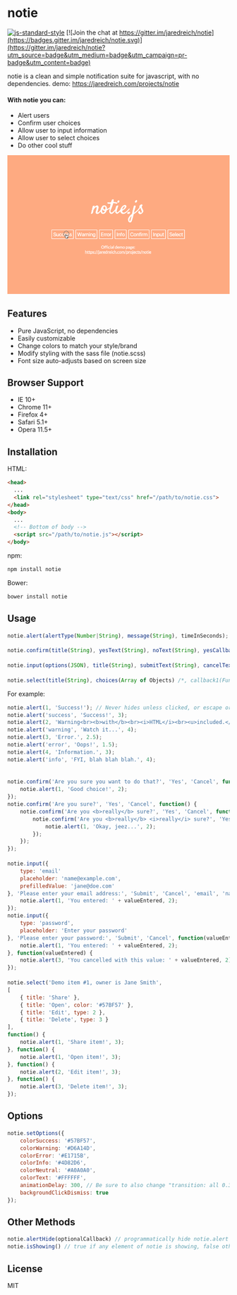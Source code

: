 # notie

[![js-standard-style](https://img.shields.io/badge/code%20style-standard-brightgreen.svg)](http://standardjs.com/)
[![Join the chat at https://gitter.im/jaredreich/notie](https://badges.gitter.im/jaredreich/notie.svg)](https://gitter.im/jaredreich/notie?utm_source=badge&utm_medium=badge&utm_campaign=pr-badge&utm_content=badge)

notie is a clean and simple notification suite for javascript, with no dependencies.
demo: https://jaredreich.com/projects/notie

#### With notie you can:
* Alert users
* Confirm user choices
* Allow user to input information
* Allow user to select choices
* Do other cool stuff

![Alt text](/demo.gif?raw=true "Demo")

## Features

* Pure JavaScript, no dependencies
* Easily customizable
* Change colors to match your style/brand
* Modify styling with the sass file (notie.scss)
* Font size auto-adjusts based on screen size

## Browser Support

* IE 10+
* Chrome 11+
* Firefox 4+
* Safari 5.1+
* Opera 11.5+

## Installation

HTML:
```html
<head>
  ...
  <link rel="stylesheet" type="text/css" href="/path/to/notie.css">
</head>
<body>
  ...
  <!-- Bottom of body -->
  <script src="/path/to/notie.js"></script>
</body>
```

npm:
```bash
npm install notie
```

Bower:
```bash
bower install notie
```


## Usage

```javascript
notie.alert(alertType(Number|String), message(String), timeInSeconds);

notie.confirm(title(String), yesText(String), noText(String), yesCallback(Function), noCallbackOptional(Function));

notie.input(options(JSON), title(String), submitText(String), cancelText(String), submitCallback(Function), cancelCallbackOptional(Function));

notie.select(title(String), choices(Array of Objects) /*, callback1(Function), callback2(Function), ... */);
```
For example:
```javascript
notie.alert(1, 'Success!'); // Never hides unless clicked, or escape or enter is pressed
notie.alert('success', 'Success!', 3);
notie.alert(2, 'Warning<br><b>with</b><br><i>HTML</i><br><u>included.</u>', 2); // Hides after 2 seconds
notie.alert('warning', 'Watch it...', 4);
notie.alert(3, 'Error.', 2.5);
notie.alert('error', 'Oops!', 1.5);
notie.alert(4, 'Information.', 3);
notie.alert('info', 'FYI, blah blah blah.', 4);


notie.confirm('Are you sure you want to do that?', 'Yes', 'Cancel', function() {
    notie.alert(1, 'Good choice!', 2);
});
notie.confirm('Are you sure?', 'Yes', 'Cancel', function() {
    notie.confirm('Are you <b>really</b> sure?', 'Yes', 'Cancel', function() {
        notie.confirm('Are you <b>really</b> <i>really</i> sure?', 'Yes', 'Cancel', function() {
            notie.alert(1, 'Okay, jeez...', 2);
        });
    });
});

notie.input({
	type: 'email'
	placeholder: 'name@example.com',
	prefilledValue: 'jane@doe.com'
}, 'Please enter your email address:', 'Submit', 'Cancel', 'email', 'name@example.com', function(valueEntered) {
    notie.alert(1, 'You entered: ' + valueEntered, 2);
});
notie.input({
	type: 'password',
	placeholder: 'Enter your password'
}, 'Please enter your password:', 'Submit', 'Cancel', function(valueEntered) {
	notie.alert(1, 'You entered: ' + valueEntered, 2);
}, function(valueEntered) {
	notie.alert(3, 'You cancelled with this value: ' + valueEntered, 2);
});

notie.select('Demo item #1, owner is Jane Smith',
[
	{ title: 'Share' },
	{ title: 'Open', color: '#57BF57' },
	{ title: 'Edit', type: 2 },
	{ title: 'Delete', type: 3 }
],
function() {
	notie.alert(1, 'Share item!', 3);
}, function() {
	notie.alert(1, 'Open item!', 3);
}, function() {
	notie.alert(2, 'Edit item!', 3);
}, function() {
	notie.alert(3, 'Delete item!', 3);
});

```

## Options
```javascript
notie.setOptions({
	colorSuccess: '#57BF57',
	colorWarning: '#D6A14D',
	colorError: '#E1715B',
	colorInfo: '#4D82D6',
	colorNeutral: '#A0A0A0',
	colorText: '#FFFFFF',
	animationDelay: 300, // Be sure to also change "transition: all 0.3s ease" variable in .scss file
	backgroundClickDismiss: true
});
```

## Other Methods
```javascript
notie.alertHide(optionalCallback) // programmatically hide notie.alert with an optional callback function
notie.isShowing() // true if any element of notie is showing, false otherwise
```

## License
MIT
